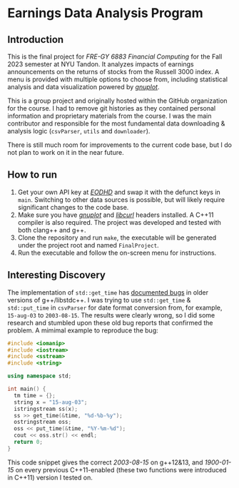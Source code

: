 # Earnings Data Analysis Program
## Introduction
This is the final project for *FRE-GY 6883 Financial Computing* for the Fall 2023 semester at NYU Tandon.
It analyzes impacts of earnings announcements on the returns of stocks from the Russell 3000 index.
A menu is provided with multiple options to choose from, including statistical analysis and data visualization
powered by [*gnuplot*](http://www.gnuplot.info/).

This is a group project and originally hosted within the GitHub organization for the course.
I had to remove git histories as they contained personal information and proprietary materials from the course.
I was the main contributor and responsible for the most fundamental 
data downloading & analysis logic (`csvParser`, `utils` and `downloader`).

There is still much room for improvements to the current code base, but I do not plan to work on it in the near future.

## How to run
1. Get your own API key at [*EODHD*](https://eodhd.com/) and swap it with the defunct keys in `main`.
Switching to other data sources is possible, but will likely require significant changes to the code base.
2. Make sure you have [*gnuplot*](http://www.gnuplot.info/) and [*libcurl*](https://curl.se/libcurl/) headers installed.
A C++11 compiler is also required. The project was developed and tested with both clang++ and g++.
3. Clone the repository and run `make`, the executable will be generated under the project root and named `FinalProject`.
4. Run the executable and follow the on-screen menu for instructions.

## Interesting Discovery
The implementation of `std::get_time` has [documented bugs](https://gcc.gnu.org/bugzilla/show_bug.cgi?id=71367) in older versions of g++/libstdc++.
I was trying to use `std::get_time` & `std::put_time` in `csvParser` for date format conversion from, for example, `15-aug-03`
to `2003-08-15`. The results were clearly wrong, so I did some research and stumbled upon these old bug reports that
confirmed the problem. A mimimal example to reproduce the bug:

```c++
#include <iomanip>
#include <iostream>
#include <sstream>
#include <string>

using namespace std;

int main() {
  tm time = {};
  string x = "15-aug-03";
  istringstream ss(x);
  ss >> get_time(&time, "%d-%b-%y");
  ostringstream oss;
  oss << put_time(&time, "%Y-%m-%d");
  cout << oss.str() << endl;
  return 0;
}
```

This code snippet gives the correct *2003-08-15* on g++12&13, and *1900-01-15* on every previous C++11-enabled (these two functions were introduced
in C++11) version I tested on.
